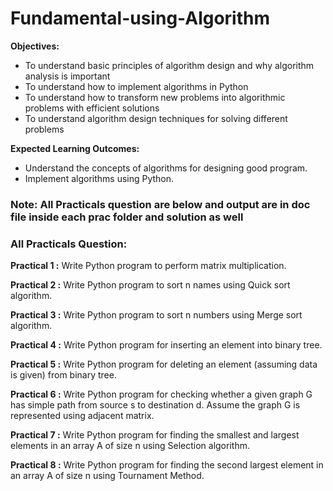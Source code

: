 # Fundamental-using-Algorithm
**Objectives:**

- To understand basic principles of algorithm design and why algorithm analysis is important
- To understand how to implement algorithms in Python
- To understand how to transform new problems into algorithmic problems with efficient solutions
- To understand algorithm design techniques for solving different problems

**Expected Learning Outcomes:** 

- Understand the concepts of algorithms for designing good program.
- Implement algorithms using Python.

### Note: All Practicals question are below and output are in doc file inside each prac folder and solution as well

### All Practicals Question:

**Practical 1 :** Write Python program to perform matrix multiplication.

**Practical 2 :** Write Python program to sort n names using Quick sort algorithm.

**Practical 3 :** Write Python program to sort n numbers using Merge sort algorithm.

**Practical 4 :** Write Python program for inserting an element into binary tree.

**Practical 5 :** Write Python program for deleting an element (assuming data is given) from binary tree.

**Practical 6 :** Write Python program for checking whether a given graph G has simple path from source s to destination d. Assume the graph G is represented using adjacent matrix.

**Practical 7 :** Write Python program for finding the smallest and largest elements in an array A of size n using Selection algorithm.

**Practical 8 :** Write Python program for finding the second largest element in an array A of size n using Tournament Method.
